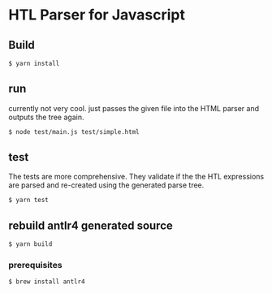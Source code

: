 # HTL Parser for Javascript

## Build

```bash
$ yarn install
```

## run

currently not very cool. just passes the given file into the HTML parser and outputs the tree again.

```bash
$ node test/main.js test/simple.html
```

## test

The tests are more comprehensive. They validate if the the HTL expressions are parsed and re-created using the generated parse tree.

```bash
$ yarn test
```

## rebuild antlr4 generated source

```bash
$ yarn build
```

### prerequisites

```bash
$ brew install antlr4
```
